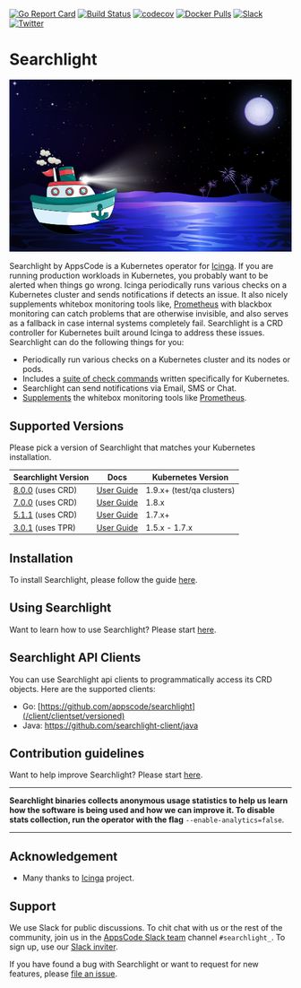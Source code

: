 [![Go Report Card](https://goreportcard.com/badge/github.com/appscode/searchlight)](https://goreportcard.com/report/github.com/appscode/searchlight)
[![Build Status](https://travis-ci.org/searchlight/searchlight.svg?branch=master)](https://travis-ci.org/searchlight/searchlight)
[![codecov](https://codecov.io/gh/searchlight/searchlight/branch/master/graph/badge.svg)](https://codecov.io/gh/searchlight/searchlight)
[![Docker Pulls](https://img.shields.io/docker/pulls/appscode/searchlight.svg)](https://hub.docker.com/r/appscode/searchlight/)
[![Slack](https://slack.appscode.com/badge.svg)](https://slack.appscode.com)
[![Twitter](https://img.shields.io/twitter/follow/appscodehq.svg?style=social&logo=twitter&label=Follow)](https://twitter.com/intent/follow?screen_name=AppsCodeHQ)

# Searchlight

<img src="/docs/images/cover.jpg">


Searchlight by AppsCode is a Kubernetes operator for [Icinga](https://www.icinga.com/). If you are running production workloads in Kubernetes, you probably want to be alerted when things go wrong. Icinga periodically runs various checks on a Kubernetes cluster and sends notifications if detects an issue. It also nicely supplements whitebox monitoring tools like, [Prometheus](https://prometheus.io/) with blackbox monitoring can catch problems that are otherwise invisible, and also serves as a fallback in case internal systems completely fail. Searchlight is a CRD controller for Kubernetes built around Icinga to address these issues. Searchlight can do the following things for you:

 - Periodically run various checks on a Kubernetes cluster and its nodes or pods.
 - Includes a [suite of check commands](/docs/reference/hyperalert/hyperalert.md) written specifically for Kubernetes.
 - Searchlight can send notifications via Email, SMS or Chat.
 - [Supplements](https://prometheus.io/docs/practices/alerting/#metamonitoring) the whitebox monitoring tools like [Prometheus](https://prometheus.io).

## Supported Versions
Please pick a version of Searchlight that matches your Kubernetes installation.

| Searchlight Version                                                                      | Docs                                                                       | Kubernetes Version |
|------------------------------------------------------------------------------------------|----------------------------------------------------------------------------|--------------------|
| [8.0.0](https://github.com/appscode/searchlight/releases/tag/8.0.0) (uses CRD) | [User Guide](https://appscode.com/products/searchlight/8.0.0/welcome/)| 1.9.x+ (test/qa clusters) |
| [7.0.0](https://github.com/appscode/searchlight/releases/tag/7.0.0) (uses CRD)           | [User Guide](https://appscode.com/products/searchlight/7.0.0/welcome/)     | 1.8.x              |
| [5.1.1](https://github.com/appscode/searchlight/releases/tag/5.1.1) (uses CRD)           | [User Guide](https://appscode.com/products/searchlight/5.1.1/welcome/)     | 1.7.x+             |
| [3.0.1](https://github.com/appscode/searchlight/releases/tag/3.0.1) (uses TPR)           | [User Guide](https://github.com/appscode/searchlight/tree/3.0.1/docs)      | 1.5.x - 1.7.x      |

## Installation
To install Searchlight, please follow the guide [here](https://appscode.com/products/searchlight/8.0.0/setup/install).

## Using Searchlight
Want to learn how to use Searchlight? Please start [here](https://appscode.com/products/searchlight/8.0.0).

## Searchlight API Clients
You can use Searchlight api clients to programmatically access its CRD objects. Here are the supported clients:

- Go: [https://github.com/appscode/searchlight](/client/clientset/versioned)
- Java: https://github.com/searchlight-client/java

## Contribution guidelines
Want to help improve Searchlight? Please start [here](https://appscode.com/products/searchlight/8.0.0/welcome/contributing).

---

**Searchlight binaries collects anonymous usage statistics to help us learn how the software is being used and
how we can improve it. To disable stats collection, run the operator with the flag** `--enable-analytics=false`.

---

## Acknowledgement
 - Many thanks to [Icinga](https://www.icinga.com/) project.

## Support
We use Slack for public discussions. To chit chat with us or the rest of the community, join us in the [AppsCode Slack team](https://appscode.slack.com/messages/C8M7LT2QK/details/) channel `#searchlight_`. To sign up, use our [Slack inviter](https://slack.appscode.com/).

If you have found a bug with Searchlight or want to request for new features, please [file an issue](https://github.com/appscode/searchlight/issues/new).

